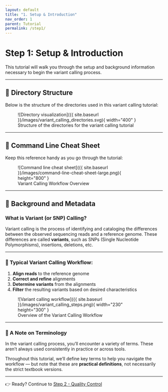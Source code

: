 ```yaml
---
layout: default
title: "1. Setup & Introduction"
nav_order: 1
parent: Tutorial
permalink: /step1/
---
```


# Step 1: Setup & Introduction

This tutorial will walk you through the setup and background information necessary to begin the variant calling process.

---

## 📁 Directory Structure

Below is the structure of the directories used in this variant calling tutorial:

<figure markdown>
  ![Directory visualization]({{ site.baseurl }}/images/variant_calling_directories.svg){ width="400" }
  <figcaption>Structure of the directories for the variant calling tutorial</figcaption>
</figure>

---

## 🧪 Command Line Cheat Sheet

Keep this reference handy as you go through the tutorial:

<figure markdown>
  ![Command line cheat sheet]({{ site.baseurl }}/images/command-line-cheat-sheet-large.png){ height="800" }
  <figcaption>Variant Calling Workflow Overview</figcaption>
</figure>

---

## 🧬 Background and Metadata

### What is Variant (or SNP) Calling?

Variant calling is the process of identifying and cataloging the differences between the observed sequencing reads and a reference genome. These differences are called **variants**, such as SNPs (Single Nucleotide Polymorphisms), insertions, deletions, etc.

---

### 🧭 Typical Variant Calling Workflow:

1. **Align reads** to the reference genome  
2. **Correct and refine** alignments  
3. **Determine variants** from the alignments  
4. **Filter** the resulting variants based on desired characteristics

<figure markdown>
  ![Variant calling workflow]({{ site.baseurl }}/images/variant_calling_steps.png){ width="230" height="300" }
  <figcaption>Overview of the Variant Calling Workflow</figcaption>
</figure>

---

### 📝 A Note on Terminology

In the variant calling process, you’ll encounter a variety of terms. These aren’t always used consistently in practice or across tools.

Throughout this tutorial, we’ll define key terms to help you navigate the workflow — but note that these are **practical definitions**, not necessarily the strict textbook versions.

---

👉 Ready? Continue to [Step 2 - Quality Control](./step2.md)
